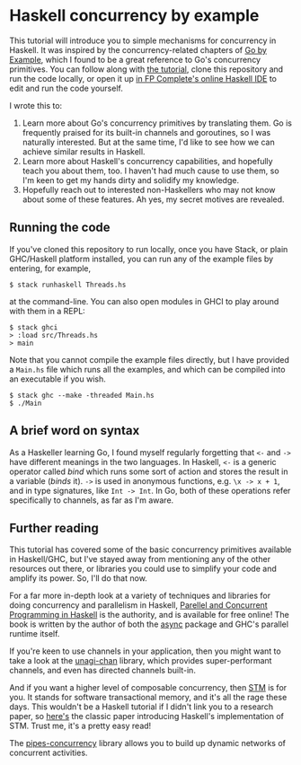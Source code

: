 # Haskell concurrency by example

This tutorial will introduce you to simple mechanisms for concurrency in Haskell.
It was inspired by the concurrency-related chapters of [Go by Example](http://gobyexample.com), which I found to be a great reference to Go's concurrency primitives.
You can follow along with [the tutorial](./src/tutorial.md), clone this repository and run the code locally, or open it up [in FP Complete's online Haskell IDE](https://www.fpcomplete.com/user/eightyeight/concurrency-by-example) to edit and run the code yourself.

I wrote this to:

 1. Learn more about Go's concurrency primitives by translating them.
    Go is frequently praised for its built-in channels and goroutines, so I was naturally interested.
    But at the same time, I'd like to see how we can achieve similar results in Haskell.
 2. Learn more about Haskell's concurrency capabilities, and hopefully teach you about them, too.
    I haven't had much cause to use them, so I'm keen to get my hands dirty and solidify my knowledge.
 3. Hopefully reach out to interested non-Haskellers who may not know about some of these features.
    Ah yes, my secret motives are revealed.

## Running the code

If you've cloned this repository to run locally, once you have Stack, or plain GHC/Haskell platform installed, you can run any of the example files by entering, for example,

    $ stack runhaskell Threads.hs

at the command-line.
You can also open modules in GHCI to play around with them in a REPL:

    $ stack ghci
    > :load src/Threads.hs
    > main

Note that you cannot compile the example files directly, but I have provided a `Main.hs` file which runs all the examples, and which can be compiled into an executable if you wish.

    $ stack ghc --make -threaded Main.hs
    $ ./Main

## A brief word on syntax

As a Haskeller learning Go, I found myself regularly forgetting that `<-` and `->` have different meanings in the two languages.
In Haskell, `<-` is a generic operator called _bind_ which runs some sort of action and stores the result in a variable (_binds_ it).
`->` is used in anonymous functions, e.g. `\x -> x + 1`, and in type signatures, like `Int -> Int`.
In Go, both of these operations refer specifically to channels, as far as I'm aware.

## Further reading

This tutorial has covered some of the basic concurrency primitives available in Haskell/GHC, but I've stayed away from mentioning any of the other resources out there, or libraries you could use to simplify your code and amplify its power.
So, I'll do that now.

For a far more in-depth look at a variety of techniques and libraries for doing concurrency and parallelism in Haskell, [Parellel and Concurrent Programming in Haskell](http://community.haskell.org/~simonmar/pcph/) is the authority, and is available for free online!
The book is written by the author of both the [async](https://hackage.haskell.org/package/async) package and GHC's parallel runtime itself.

If you're keen to use channels in your application, then you might want to take a look at the [unagi-chan](https://hackage.haskell.org/package/unagi-chan) library, which provides super-performant channels, and even has directed channels built-in.

And if you want a higher level of composable concurrency, then [STM](https://wiki.haskell.org/Software_transactional_memory) is for you.
It stands for software transactional memory, and it's all the rage these days.
This wouldn't be a Haskell tutorial if I didn't link you to a research paper, so [here's](http://research.microsoft.com/pubs/67418/2005-ppopp-composable.pdf) the classic paper introducing Haskell's implementation of STM.
Trust me, it's a pretty easy read!

The [pipes-concurrency](https://hackage.haskell.org/package/pipes-concurrency) library allows you to build up dynamic networks of concurrent activities.
